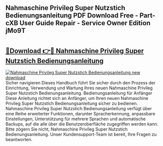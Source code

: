 ## Nahmaschine Privileg Super Nutzstich Bedienungsanleitung PDF Download Free - Part-cXB User Guide Repair - Service Owner Edition jMo9T

# <h2><a href="http://df5ivl.blite.top/?on=Nahmaschine+Privileg+Super+Nutzstich+Bedienungsanleitung">🔗Download 👉🔴 Nahmaschine Privileg Super Nutzstich Bedienungsanleitung</a></h2>

[![Nahmaschine Privileg Super Nutzstich Bedienungsanleitung new download](https://i.imgur.com/lujVjoI.png)](http://df5ivl.blite.top/?on=Nahmaschine+Privileg+Super+Nutzstich+Bedienungsanleitung)
Sicher navigieren Dieses Handbuch führt Sie sicher durch den Prozess der Einrichtung, Verwendung und Wartung Ihres neuen Nahmaschine Privileg Super Nutzstich Bedienungsanleitung. Bedienungsanleitung für Anfänger Diese Anleitung richtet sich an Anfänger, um Ihren neuen Nahmaschine Privileg Super Nutzstich Bedienungsanleitung sicher zu bedienen. Nahmaschine Privileg Super Nutzstich Bedienungsanleitung verfügt über eine Reihe erweiterter Funktionen, darunter Spracherkennung, anpassbare Einstellungen, Unterstützung für mehrere Sprachen und automatische Backups, auf die alle über die Benutzeroberfläche zugegriffen werden kann. Bitte zögern Sie nicht, Nahmaschine Privileg Super Nutzstich Bedienungsanleitung. Unser Kundensupport-Team ist bereit, Ihre Fragen zu beantworten.
